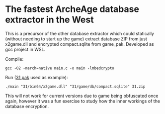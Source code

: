 # The fastest ArcheAge database extractor in the West

This is a precursor of the other database extractor which could statically (without needing to start up the game) extract database ZIP from just x2game.dll and encrypted compact.sqlite from game_pak. Developed as gcc project in WSL.

Compile:
```
gcc -O2 -march=native main.c -o main -lmbedcrypto
```

Run ([31.pak](https://web.archive.org/web/20240428111941/https://akamai-aa-gamecdn.playkakaogames.com/test/Game/Archeage/Patch/31.pak) used as example):
```
./main "31/bin64/x2game.dll" "31/game/db/compact.sqlite" 31.zip
```

This will not work for current versions due to game being obfuscated once again, however it was a fun exercise to study how the inner workings of the database encryption.
